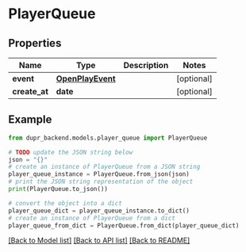 # PlayerQueue


## Properties

Name | Type | Description | Notes
------------ | ------------- | ------------- | -------------
**event** | [**OpenPlayEvent**](OpenPlayEvent.md) |  | [optional] 
**create_at** | **date** |  | [optional] 

## Example

```python
from dupr_backend.models.player_queue import PlayerQueue

# TODO update the JSON string below
json = "{}"
# create an instance of PlayerQueue from a JSON string
player_queue_instance = PlayerQueue.from_json(json)
# print the JSON string representation of the object
print(PlayerQueue.to_json())

# convert the object into a dict
player_queue_dict = player_queue_instance.to_dict()
# create an instance of PlayerQueue from a dict
player_queue_from_dict = PlayerQueue.from_dict(player_queue_dict)
```
[[Back to Model list]](../README.md#documentation-for-models) [[Back to API list]](../README.md#documentation-for-api-endpoints) [[Back to README]](../README.md)


